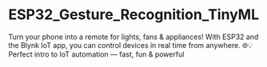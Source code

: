 # ESP32_Gesture_Recognition_TinyML
Turn your phone into a remote for lights, fans &amp; appliances! With ESP32 and the Blynk IoT app, you can control devices in real time from anywhere. 🌐💡 Perfect intro to IoT automation — fast, fun &amp; powerful
